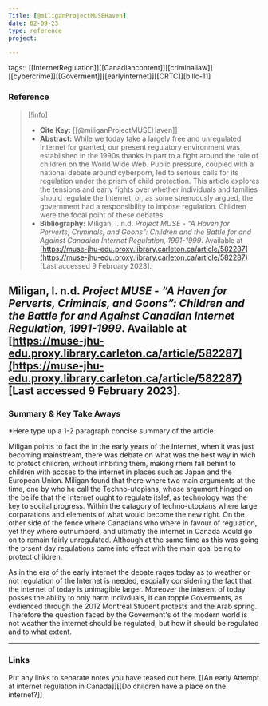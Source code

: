 ```yaml
---
Title: [@miliganProjectMUSEHaven]
date: 02-09-23
type: reference
project:

---
```


tags:: [[InternetRegulation]][[Canadiancontent]][[criminallaw]][[cybercrime]][[Goverment]][[earlyinternet]][[CRTC]][billc-11]

### Reference 

> [!info]
> - **Cite Key:** [[@miliganProjectMUSEHaven]]
> - **Abstract:** While we today take a largely free and unregulated Internet for granted, our present regulatory environment was established in the 1990s thanks in part to a fight around the role of children on the World Wide Web. Public pressure, coupled with a national debate around cyberporn, led to serious calls for its regulation under the prism of child protection. This article explores the tensions and early fights over whether individuals and families should regulate the Internet, or, as some strenuously argued, the government had a responsibility to impose regulation. Children were the focal point of these debates.
> - **Bibliography:** Miligan, I. n.d. _Project MUSE - “A Haven for Perverts, Criminals, and Goons”: Children and the Battle for and Against Canadian Internet Regulation, 1991-1999_. Available at [https://muse-jhu-edu.proxy.library.carleton.ca/article/582287](https://muse-jhu-edu.proxy.library.carleton.ca/article/582287) [Last accessed 9 February 2023].


Miligan, I. n.d. _Project MUSE - “A Haven for Perverts, Criminals, and Goons”: Children and the Battle for and Against Canadian Internet Regulation, 1991-1999_. Available at [https://muse-jhu-edu.proxy.library.carleton.ca/article/582287](https://muse-jhu-edu.proxy.library.carleton.ca/article/582287) [Last accessed 9 February 2023].
---

### Summary & Key Take Aways

*Here type up a 1-2 paragraph concise summary of the article. 

Miligan points to fact the in the early years of the Internet, when it was just becoming mainstream, there was debate on what was the best way in wich to protect children, without inhbiting them, making rhem fall behinf to children with accses to the internet in places such as Japan and the European Union. Miligan found that there where two main arguments at the time, one by who he call the Techno-utopians, whose argument hinged on the belife that the Internet ought to regulate itslef, as technology was the key to socital progress. Within the catagory of techno-utopians where large corparations and elements of what would become the new right. On the other side of the fence where Canadians who where in favour of regulation, yet they where outnumberd, and ultimatly the internet in Canada would go on to remain fairly unregulated. Although at the same time as this was going the prsent day regulations came into effect with the main goal being to protect children. 

As in the era of the early internet the debate rages today as to weather or not regulation of the Internet is needed, escpially considering the fact that the internet of today is unimagible larger. Moreover the interent of today posses the ability to only harm indivduals, it can topple Goverments, as evdienced through the 2012 Montreal Student protests and the Arab spring. Therefore the question faced by the Goverment's of the modern world is not weather the internet should be regulated, but how it should be regulated and to what extent. 




--- 

### Links
Put any links to separate notes you have teased out here.
[[An early Attempt at internet regulation in Canada]][[Do children have a place on the internet?]]